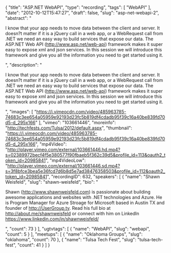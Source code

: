{
  "title": "ASP.NET WebAPI",
  "type": "recording",
  "tags": [
    "WebAPI"
  ],
  "date": "2012-10-12T15:47:27",
  "draft": false,
  "slug": "asp-net-webapi-2",
  "abstract": "<p>I know that your app needs to move data between the client and server. It doesn?t matter if it is a jQuery call in a web app, or a WebRequest call from .NET we need an easy way to build services that expose our data. The ASP.NET Web API (http://www.asp.net/web-api) framework makes it super easy to expose xml and json services. In this session we will introduce this framework and give you all the information you need to get started using it.</p>",
  "description": "<p>I know that your app needs to move data between the client and server. It doesn?t matter if it is a jQuery call in a web app, or a WebRequest call from .NET we need an easy way to build services that expose our data. The ASP.NET Web API (http://www.asp.net/web-api) framework makes it super easy to expose xml and json services. In this session we will introduce this framework and give you all the information you need to get started using it.</p>",
  "images": [
    "https://i.vimeocdn.com/video/485963785-74683c3ee654a05959e92193d23fc5b819df4cdadb95f39c16a40be839fd70d5-d_295x166"
  ],
  "vimeo": "103661446",
  "moreinfo": "http://techfests.com/Tulsa/2012/default.aspx",
  "thumbnail": "https://i.vimeocdn.com/video/485963785-74683c3ee654a05959e92193d23fc5b819df4cdadb95f39c16a40be839fd70d5-d_295x166",
  "mp4Video": "http://player.vimeo.com/external/103661446.hd.mp4?s=02389972becf4f5e380577f90fbaeb5f362c39d5&profile_id=113&oauth2_token_id=20985841",
  "mp4VideoLow": "http://player.vimeo.com/external/103661446.sd.mp4?s=3f8bfce3bea5e36fcd7d6b8d5e7ad38476358503&profile_id=112&oauth2_token_id=20985841",
  "recordingID": 632,
  "speakers": [
    {
      "name": "Shawn Weisfeld",
      "slug": "shawn-weisfeld",
      "bio": "<p>Shawn (http://www.shawnweisfeld.com) is passionate about building awesome applications and websites with .NET technologies and Azure. He is Program Manager for Azure Stroage for Microsoft based in Austin TX and founder of http://UserGroup.tv. Read his full bio at http://about.me/shawnweisfeld or connect with him on LinkedIn https://www.linkedin.com/in/shawnweisfeld/</p>",
      "count": 73
    }
  ],
  "ugtvtags": [
    {
      "name": "WebAPI",
      "slug": "webapi",
      "count": 5
    }
  ],
  "meetups": [
    {
      "name": "Oklahoma Groups",
      "slug": "oklahoma",
      "count": 70
    },
    {
      "name": "Tulsa Tech Fest",
      "slug": "tulsa-tech-fest",
      "count": 41
    }
  ]
}